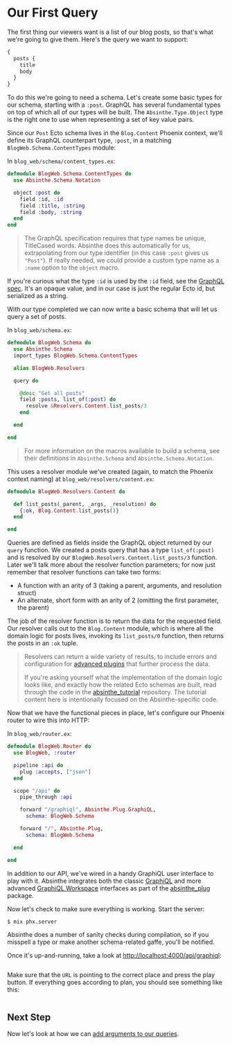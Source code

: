 # Our First Query

The first thing our viewers want is a list of our blog posts, so
that's what we're going to give them. Here's the query we want to
support:

```graphql
{
  posts {
    title
    body
  }
}
```

To do this we're going to need a schema. Let's create some basic types
for our schema, starting with a `:post`. GraphQL has several fundamental
types on top of which all of our types will be
built. The `Absinthe.Type.Object` type is the right one
to use when representing a set of key value pairs.

Since our `Post` Ecto schema lives in the `Blog.Content` Phoenix
context, we'll define its GraphQL counterpart type, `:post`, in a
matching `BlogWeb.Schema.ContentTypes` module:

In `blog_web/schema/content_types.ex`:

```elixir
defmodule BlogWeb.Schema.ContentTypes do
  use Absinthe.Schema.Notation

  object :post do
    field :id, :id
    field :title, :string
    field :body, :string
  end
end
```

> The GraphQL specification requires that type names be unique, TitleCased words.
> Absinthe does this automatically for us, extrapolating from our type identifier
> (in this case `:post` gives us `"Post"`). If really needed, we could provide a
> custom type name as a `:name` option to the `object` macro.

If you're curious what the type `:id` is used by the `:id` field, see
the [GraphQL spec](https://spec.graphql.org/October2021/#sec-ID). It's
an opaque value, and in our case is just the regular Ecto id, but
serialized as a string.

With our type completed we can now write a basic schema that will let
us query a set of posts.

In `blog_web/schema.ex`:

```elixir
defmodule BlogWeb.Schema do
  use Absinthe.Schema
  import_types BlogWeb.Schema.ContentTypes

  alias BlogWeb.Resolvers

  query do

    @desc "Get all posts"
    field :posts, list_of(:post) do
      resolve &Resolvers.Content.list_posts/3
    end

  end

end
```

> For more information on the macros available to build a schema, see
> their definitions in `Absinthe.Schema` and
> `Absinthe.Schema.Notation`.

This uses a resolver module we've created (again, to match the Phoenix context naming)
at `blog_web/resolvers/content.ex`:

```elixir
defmodule BlogWeb.Resolvers.Content do

  def list_posts(_parent, _args, _resolution) do
    {:ok, Blog.Content.list_posts()}
  end

end
```

Queries are defined as fields inside the GraphQL object returned by
our `query` function. We created a posts query that has a type
`list_of(:post)` and is resolved by our
`BlogWeb.Resolvers.Content.list_posts/3` function. Later we'll talk
more about the resolver function parameters; for now just remember
that resolver functions can take two forms:

- A function with an arity of 3 (taking a parent, arguments, and resolution struct)
- An alternate, short form with an arity of 2 (omitting the first parameter, the parent)

The job of the resolver function is to return the data for the
requested field. Our resolver calls out to the `Blog.Content` module,
which is where all the domain logic for posts lives, invoking its
`list_posts/0` function, then returns the posts in an `:ok` tuple.

> Resolvers can return a wide variety of results, to include errors and configuration
> for [advanced plugins](middleware-and-plugins.md) that further process the data.
>
> If you're asking yourself what the implementation of the domain logic looks like, and exactly how
> the related Ecto schemas are built, read through the code in the [absinthe_tutorial](http://github.com/absinthe-graphql/absinthe_tutorial)
> repository. The tutorial content here is intentionally focused on the Absinthe-specific code.

Now that we have the functional pieces in place, let's configure our
Phoenix router to wire this into HTTP:

In `blog_web/router.ex`:

```elixir
defmodule BlogWeb.Router do
  use BlogWeb, :router

  pipeline :api do
    plug :accepts, ["json"]
  end

  scope "/api" do
    pipe_through :api

    forward "/graphiql", Absinthe.Plug.GraphiQL,
      schema: BlogWeb.Schema

    forward "/", Absinthe.Plug,
      schema: BlogWeb.Schema

  end

end
```

In addition to our API, we've wired in a handy GraphiQL user interface to play with it. Absinthe integrates both the classic [GraphiQL](https://github.com/graphql/graphiql) and  more advanced [GraphiQL Workspace](https://github.com/OlegIlyenko/graphiql-workspace) interfaces as part of the [absinthe_plug](https://hex.pm/packages/absinthe_plug) package.

Now let's check to make sure everything is working. Start the server:

``` shell
$ mix phx.server
```

Absinthe does a number of sanity checks during compilation, so if you misspell a type or make another schema-related gaffe, you'll be notified.

Once it's up-and-running, take a look at [http://localhost:4000/api/graphiql](http://localhost:4000/api/graphiql):

<img style="box-shadow: 0 0 6px #ccc;" src="/guides/assets/tutorial/graphiql_blank.png" alt=""/>

Make sure that the `URL` is pointing to the correct place and press the play button. If everything goes according to plan, you should see something like this:

<img style="box-shadow: 0 0 6px #ccc;" src="/guides/assets/tutorial/graphiql.png" alt=""/>

## Next Step

Now let's look at how we can [add arguments to our queries](query-arguments.md).
